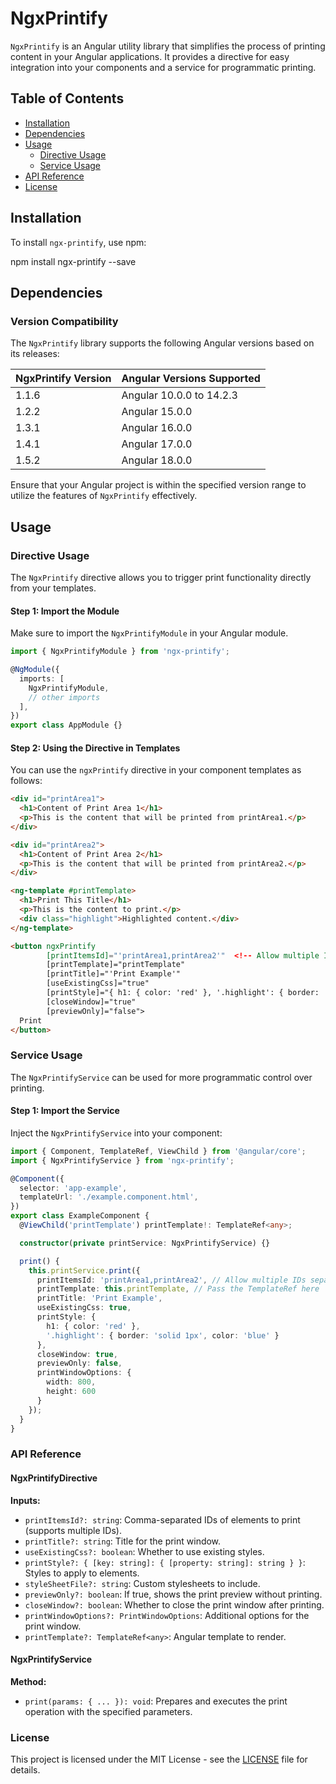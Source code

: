 # NgxPrintify

`NgxPrintify` is an Angular utility library that simplifies the process of printing content in your Angular applications. It provides a directive for easy integration into your components and a service for programmatic printing.

## Table of Contents

- [Installation](#installation)
- [Dependencies](#dependencies)
- [Usage](#usage)
  - [Directive Usage](#directive-usage)
  - [Service Usage](#service-usage)
- [API Reference](#api-reference)
- [License](#license)

## Installation

To install `ngx-printify`, use npm:

npm install ngx-printify --save

## Dependencies

### Version Compatibility

The `NgxPrintify` library supports the following Angular versions based on its releases:

| NgxPrintify Version | Angular Versions Supported    |
|----------------------|------------------------------|
| 1.1.6                | Angular 10.0.0 to 14.2.3     |
| 1.2.2                | Angular 15.0.0               |
| 1.3.1                | Angular 16.0.0               |
| 1.4.1                | Angular 17.0.0               |
| 1.5.2                | Angular 18.0.0               |


Ensure that your Angular project is within the specified version range to utilize the features of `NgxPrintify` effectively.
## Usage

### Directive Usage

The `NgxPrintify` directive allows you to trigger print functionality directly from your templates.

#### Step 1: Import the Module

Make sure to import the `NgxPrintifyModule` in your Angular module.

```typescript
import { NgxPrintifyModule } from 'ngx-printify';

@NgModule({
  imports: [
    NgxPrintifyModule,
    // other imports
  ],
})
export class AppModule {}
```

#### Step 2: Using the Directive in Templates

You can use the `ngxPrintify` directive in your component templates as follows:

```html
<div id="printArea1">
  <h1>Content of Print Area 1</h1>
  <p>This is the content that will be printed from printArea1.</p>
</div>

<div id="printArea2">
  <h1>Content of Print Area 2</h1>
  <p>This is the content that will be printed from printArea2.</p>
</div>

<ng-template #printTemplate>
  <h1>Print This Title</h1>
  <p>This is the content to print.</p>
  <div class="highlight">Highlighted content.</div>
</ng-template>

<button ngxPrintify 
        [printItemsId]="'printArea1,printArea2'"  <!-- Allow multiple IDs separated by commas -->
        [printTemplate]="printTemplate" 
        [printTitle]="'Print Example'" 
        [useExistingCss]="true" 
        [printStyle]="{ h1: { color: 'red' }, '.highlight': { border: 'solid 1px' } }" 
        [closeWindow]="true" 
        [previewOnly]="false">
  Print
</button>
```

### Service Usage

The `NgxPrintifyService` can be used for more programmatic control over printing.

#### Step 1: Import the Service

Inject the `NgxPrintifyService` into your component:

```typescript
import { Component, TemplateRef, ViewChild } from '@angular/core';
import { NgxPrintifyService } from 'ngx-printify';

@Component({
  selector: 'app-example',
  templateUrl: './example.component.html',
})
export class ExampleComponent {
  @ViewChild('printTemplate') printTemplate!: TemplateRef<any>;

  constructor(private printService: NgxPrintifyService) {}

  print() {
    this.printService.print({
      printItemsId: 'printArea1,printArea2', // Allow multiple IDs separated by commas
      printTemplate: this.printTemplate, // Pass the TemplateRef here
      printTitle: 'Print Example',
      useExistingCss: true,
      printStyle: {
        h1: { color: 'red' },
        '.highlight': { border: 'solid 1px', color: 'blue' }
      },
      closeWindow: true,
      previewOnly: false,
      printWindowOptions: {
        width: 800,
        height: 600
      }
    });
  }
}
```

### API Reference

#### NgxPrintifyDirective

**Inputs:**
- `printItemsId?: string`: Comma-separated IDs of elements to print (supports multiple IDs).
- `printTitle?: string`: Title for the print window.
- `useExistingCss?: boolean`: Whether to use existing styles.
- `printStyle?: { [key: string]: { [property: string]: string } }`: Styles to apply to elements.
- `styleSheetFile?: string`: Custom stylesheets to include.
- `previewOnly?: boolean`: If true, shows the print preview without printing.
- `closeWindow?: boolean`: Whether to close the print window after printing.
- `printWindowOptions?: PrintWindowOptions`: Additional options for the print window.
- `printTemplate?: TemplateRef<any>`: Angular template to render.

#### NgxPrintifyService

**Method:**
- `print(params: { ... }): void`: Prepares and executes the print operation with the specified parameters.

### License

This project is licensed under the MIT License - see the [LICENSE](LICENSE) file for details.